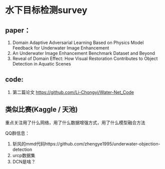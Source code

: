 # 水下目标检测survey

## paper：

1. Domain Adaptive Adversarial Learning Based on Physics Model Feedback for Underwater Image Enhancement
2. An Underwater Image Enhancement Benchmark Dataset and Beyond
3. Reveal of Domain Effect: How Visual Restoration Contributes to Object Detection in Aquatic Scenes

## code:

1. 第二篇论文 https://github.com/Li-Chongyi/Water-Net_Code

## 类似比赛(Kaggle / 天池)

重点关注用了什么网络，用了什么数据增强方式，用了什么模型融合方法

QQ群信息：

1. 斩风的mmd代码https://github.com/zhengye1995/underwater-objection-detection
2. urcp数据集
3. DCN是啥？